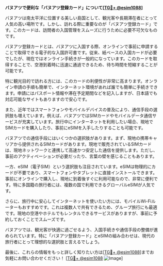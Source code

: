 **バヌアツで便利な「バヌアツ登録カード」について[[TG💪+ @esim1088](https://t.me/s/esim1088)]**

バヌアツは南太平洋に位置する美しい島国として、観光客や長期滞在者にとって人気の高い場所です。しかし、訪れる際に重要なのが「バヌアツ登録カード」です。このカードは、訪問者の入国管理をスムーズに行うために必要不可欠なものです。

バヌアツ登録カードとは、バヌアツに入国する際、オンラインで事前に申請することで取得できる電子的な入国許可書です。従来、紙ベースの入国カードが必要でしたが、現在ではオンライン手続きが一般的になっています。このカードを取得することで、空港到着時に迅速に通過できるため、待ち時間を短縮することが可能です。

特に観光目的で訪れる方には、このカードの利便性が非常に高まります。オンライン申請の手順も簡単で、インターネット環境があれば誰でも簡単に手続きできます。申請にはパスポート情報や滞在予定期間などを記入しますが、日本語でも対応可能なサイトもありますので安心です。

また、近年ではスマートフォンやモバイルデバイスの普及により、通信手段の選択肢も増えています。例えば、バヌアツではSIMカードやモバイルデータ通信サービスが充実しています。旅行中にインターネットを利用したい場合、現地でSIMカードを購入したり、事前にeSIMを入手したりすることも可能です。

バヌアツでの通信手段にはいくつかの選択肢があります。まず、現地の携帯キャリアから提供されるSIMカードがあります。現地で販売されているSIMカードは、現地ネットワークと連携して高速かつ安定した通信を提供します。ただし、事前のアクティベーションが必要だったり、言葉の壁を感じることもあります。

一方、eSIM（電子SIM）という選択肢も注目されています。eSIMは物理的にカードが不要であり、スマートフォンやタブレットに直接インストールできます。事前にオンラインで購入し、現地に到着後すぐに利用可能なので、非常に便利です。特に多国籍の旅行者には、複数の国で利用できるグローバルeSIMが人気です。

さらに、旅行中に安心してインターネットを使いたい方には、モバイルWi-Fiルーターもおすすめです。これは複数人で共有できるため、グループ旅行にも最適です。現地の空港やホテルでもレンタルできるサービスがありますが、事前に予約しておくことでスムーズです。

バヌアツでは、観光客が快適に過ごせるよう、入国手続きや通信手段の整備が進められています。特に「バヌアツ登録カード」とeSIMの組み合わせは、現代の旅行者にとって理想的な選択肢と言えるでしょう。

最後に、これらの情報をもっと詳しく知りたい方は[[TG💪+ @esim1088](https://t.me/s/esim1088)]までお気軽にお問い合わせください！ [[TG💪+ @esim1088](https://t.me/s/esim1088) ![Image](https://i.postimg.cc/Y0z9fWf4/image.png)]